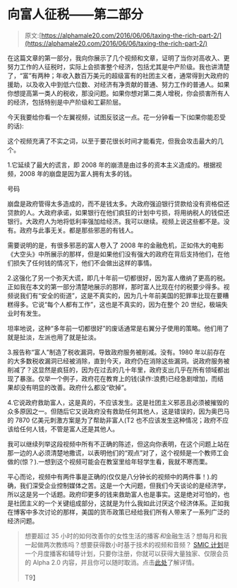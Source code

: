 # 向富人征税——第二部分

> 原文:[https://alphamale20.com/2016/06/06/taxing-the-rich-part-2/](https://alphamale20.com/2016/06/06/taxing-the-rich-part-2/)

在这篇文章的第一部分，我向你展示了几个视频和文章，证明了当你对高收入、更努力工作的人征税时，实际上会损害整个经济，包括尤其是中产阶级。我也讲清楚了，“富”有两种；年收入数百万美元的超级富有的社团主义者，通常得到大政府的援助，以及收入中到低六位数、对经济有净贡献的普通、努力工作的普通人。如果你想提高第一类人的税收，那没问题。如果你想对第二类人增税，你会损害所有人的经济，包括特别是中产阶级和工薪阶层。

今天我要给你看一个左翼视频，试图反驳这一点。花一分钟看一下(如果你能忍受的话):

这个视频充满了不实之词，以至于要花很长时间才能看完，但我会攻击最大的几个。

1.它延续了最大的谎言，即 2008 年的崩溃是由过多的资本主义造成的。根据视频，2008 年的崩盘是因为富人拥有太多的钱。

号码

崩盘是政府管得太多造成的，而不是钱太多。大政府强迫银行贷款给没有资格偿还贷款的人。大政府承诺，如果银行在他们疯狂的计划中亏损，将用纳税人的钱偿还银行。大政府人为地将低利率强加给经济。我可以继续。视频上说这些都不是。没有。政府与此事无关。都是那些邪恶的有钱人。

需要说明的是，有很多邪恶的富人卷入了 2008 年的金融危机，正如伟大的电影《大空头》中所展示的那样，但是如果他们没有强大的政府在背后支持他们，在他们损失了任何钱的情况下，他们不会做出这样的事情。

2.这强化了另一个弥天大谎，即几十年前一切都很好，因为富人缴纳了更高的税。正如我在本文的第一部分清楚地展示的那样，那时富人比现在付的税要少得多。视频说我们有“安全的街道”，这是不真实的，因为几十年前美国的犯罪率比现在要糟糕得多。它说“每个人都有工作”，这也是不真实的，因为在整个 20 世纪，极端失业时有发生。

坦率地说，这种“多年前一切都很好”的废话通常是右翼分子使用的策略。他们用了就是扯淡，左派也用了就是扯淡。

3.报告称“富人”制造了税收漏洞，导致政府服务被削减。没有。1980 年以前存在的大多数税收漏洞已经被消除，直到今天，政府仍在消除这些漏洞。说政府服务被削减了？这显然是疯狂的，因为在过去的几十年里，政府支出几乎在所有领域都出现了暴涨。仅举一个例子，政府花在教育上的钱(读作:浪费)已经急剧增加，而结果却没有明显的改善。政府什么都没“砍掉”。

4.它说政府救助富人，这是真的，不应该发生。这是社团主义邪恶且必须被摧毁的众多原因之一。但随后它又说政府没有救助任何其他人，这是错误的，因为奥巴马的 7870 亿美元刺激方案是为了帮助非富人(T2 也不应该发生这种情况；政府不应该给任何人钱，不管是富人还是其他人。

我可以继续列举这段视频中所有不正确的陈述，但这向你表明，在这个问题上站在那一边的人必须清楚地撒谎，以表明他们的“观点”对了，这个视频是一个教师工会做的(惊？).一想到这个视频可能会在教室里给年轻学生看，我就不寒而栗。

平心而论，视频中有两件事是正确的(仅仅是八分钟长的视频中的两件事！).的确，我们深受企业控制媒体之苦。这是一个大问题，但我们今天谈论的是经济学，所以这是另一个话题。政府印更多的钱来救助富人也是事实。这是绝对可怕的，也是社团主义的一个关键组成部分，这就是为什么我如此讨厌这个经济体系。正如我在博客中多次讨论的那样，美国的货币政策已经给我们所有人带来了一系列广泛的经济问题。

> 想要超过 35 小时的如何改善你的女性生活的播客*和*金融生活？想每月和我一起做两次教练吗？想要获得数小时基于技术的视频和音频？ [SMIC 计划](https://alphamale20.kartra.com/page/vIL17)是一个月度播客和辅导计划，只要你注册，你就可以获得大量独家、仅限会员的 Alpha 2.0 内容，并且你可以随时取消。点击[此处](https://alphamale20.kartra.com/page/vIL17)了解详情。
> 
> T9】